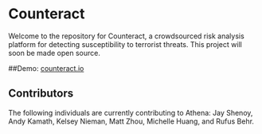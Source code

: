 # Counteract

Welcome to the repository for Counteract, a crowdsourced risk analysis platform
for detecting susceptibility to terrorist threats. This project will soon be made open source.

##Demo:
[counteract.io](http://counteract.io)

## Contributors

The following individuals are currently contributing to Athena: Jay Shenoy,
Andy Kamath, Kelsey Nieman, Matt Zhou, Michelle Huang, and Rufus Behr.
